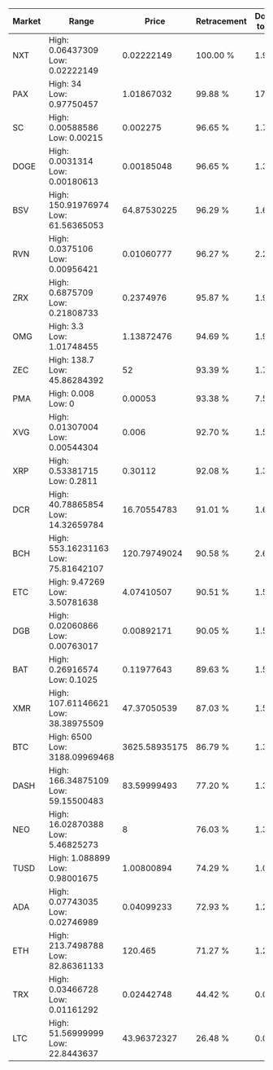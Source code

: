 | Market | Range | Price| Retracement | Doubles to 50% |
| --- | --- | --- | --- | --- |
| NXT | High: 0.06437309<br />Low: 0.02222149 | 0.02222149 | 100.00 % | 1.95 |
| PAX | High: 34<br />Low: 0.97750457 | 1.01867032 | 99.88 % | 17.17 |
| SC | High: 0.00588586<br />Low: 0.00215 | 0.002275 | 96.65 % | 1.77 |
| DOGE | High: 0.0031314<br />Low: 0.00180613 | 0.00185048 | 96.65 % | 1.33 |
| BSV | High: 150.91976974<br />Low: 61.56365053 | 64.87530225 | 96.29 % | 1.64 |
| RVN | High: 0.0375106<br />Low: 0.00956421 | 0.01060777 | 96.27 % | 2.22 |
| ZRX | High: 0.6875709<br />Low: 0.21808733 | 0.2374976 | 95.87 % | 1.91 |
| OMG | High: 3.3<br />Low: 1.01748455 | 1.13872476 | 94.69 % | 1.90 |
| ZEC | High: 138.7<br />Low: 45.86284392 | 52 | 93.39 % | 1.77 |
| PMA | High: 0.008<br />Low: 0 | 0.00053 | 93.38 % | 7.55 |
| XVG | High: 0.01307004<br />Low: 0.00544304 | 0.006 | 92.70 % | 1.54 |
| XRP | High: 0.53381715<br />Low: 0.2811 | 0.30112 | 92.08 % | 1.35 |
| DCR | High: 40.78865854<br />Low: 14.32659784 | 16.70554783 | 91.01 % | 1.65 |
| BCH | High: 553.16231163<br />Low: 75.81642107 | 120.79749024 | 90.58 % | 2.60 |
| ETC | High: 9.47269<br />Low: 3.50781638 | 4.07410507 | 90.51 % | 1.59 |
| DGB | High: 0.02060866<br />Low: 0.00763017 | 0.00892171 | 90.05 % | 1.58 |
| BAT | High: 0.26916574<br />Low: 0.1025 | 0.11977643 | 89.63 % | 1.55 |
| XMR | High: 107.61146621<br />Low: 38.38975509 | 47.37050539 | 87.03 % | 1.54 |
| BTC | High: 6500<br />Low: 3188.09969468 | 3625.58935175 | 86.79 % | 1.34 |
| DASH | High: 166.34875109<br />Low: 59.15500483 | 83.59999493 | 77.20 % | 1.35 |
| NEO | High: 16.02870388<br />Low: 5.46825273 | 8 | 76.03 % | 1.34 |
| TUSD | High: 1.088899<br />Low: 0.98001675 | 1.00800894 | 74.29 % | 1.03 |
| ADA | High: 0.07743035<br />Low: 0.02746989 | 0.04099233 | 72.93 % | 1.28 |
| ETH | High: 213.7498788<br />Low: 82.86361133 | 120.465 | 71.27 % | 1.23 |
| TRX | High: 0.03466728<br />Low: 0.01161292 | 0.02442748 | 44.42 % | 0.00 |
| LTC | High: 51.56999999<br />Low: 22.8443637 | 43.96372327 | 26.48 % | 0.00 |
